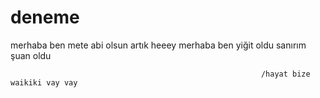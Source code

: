 # deneme
merhaba ben mete 
abi olsun artık
heeey
merhaba ben yiğit
oldu sanırım
şuan oldu


                                                            /hayat bize waikiki vay vay
